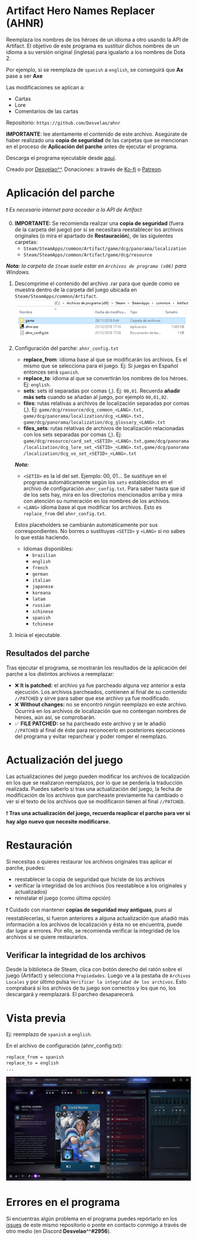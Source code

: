 # Artifact Hero Names Replacer (AHNR)
Reemplaza los nombres de los héroes de un idioma a otro usando la API de Artifact. El objetivo de este programa es sustituir dichos nombres de un idioma a su versión original (inglesa) para igualarlo a los nombres de Dota 2.

Por ejemplo, si se reemplaza de `spanish` a `english`, se conseguirá que **Ax** pase a ser **Axe**

Las modificaciones se aplican a:
-  Cartas
-  Lore
-  Comentarios de las cartas

Repositorio: `https://github.com/Desvelao/ahnr`

__**IMPORTANTE**__: lee atentamente el contenido de este archivo. Asegúrate de haber realizado una **copia de seguridad** de las carpetas que se mencionan en el proceso de **Aplicación del parche** antes de ejecutar el programa.

Descarga el programa ejecutable desde [aquí](https://github.com/Desvelao/ahnr/releases).

Creado por [Desvelao^^](https://desvelao.github.io/profile/).
Donaciones: a través de [Ko-fi](https://www.ko-fi.com/desvelao) o [Patreon](https://www.patreon.com/desvelao).

# Aplicación del parche

❗ *Es necesario internet para acceder a la API de Artifact*

0. __**IMPORTANTE:**__ Se recomienda realizar una **copia de seguridad** (fuera de la carpeta del juego) por si se necesitara reestablecer los archivos originales (o mira el apartado de **Restauración**), de las siguientes carpetas:
    - `Steam/SteamApps/common/Artifact/game/dcg/panorama/localization`
    - `Steam/SteamApps/common/Artifact/game/dcg/resource`

***Nota:*** *la carpeta de `Steam` suele estar en `Archivos de programa (x86)` para Windows.*

1. Descomprime el contenido del archivo .rar para que quede como se muestra dentro de la carpeta del juego ubicada en `Steam/SteamApps/common/Artifact`. ![Instalation](img/instalation.jpg)

2. Configuración del parche: `ahnr_config.txt`
    - **replace_from**: idioma base al que se modificarán los archivos. Es el mismo que se selecciona para el juego. Ej: Si juegas en Español entonces será `spanish`.
    - **replace_to**: idioma al que se convertirán los nombres de los héroes. Ej: `english`.
    - **sets**: sets id separadas por comas (,). Ej: `00,01`. Recuerda **añadir más sets** cuando se añadan al juego, por ejemplo `00,01,02`.
    - **files**: rutas relativas a archivos de localización separadas por comas (,). Ej: `
        game/dcg/resource/dcg_common_<LANG>.txt,
        game/dcg/panorama/localization/dcg_<LANG>.txt,
        game/dcg/panorama/localization/dcg_glossary_<LANG>.txt
    `
    - **files_sets**: rutas relativas de archivos de localización relacionadas con los sets separadas por comas (,). Ej: `game/dcg/resource/card_set_<SETID>_<LANG>.txt,game/dcg/panorama/localization/dcg_lore_set_<SETID>_<LANG>.txt,game/dcg/panorama/localization/dcg_vo_set_<SETID>_<LANG>.txt`

    ***Nota:***
    - `<SETID>` es la id del set. Ejemplo: 00, 01... Se sustituye en el programa automáticamente según los `sets` establecidos en el archivo de configuración `ahnr_config.txt`. Para saber hasta que id de los sets hay, mira en los directorios mencionados arriba y mira con atención su numeración en los nombres de los archivos.
    - `<LANG>` idioma base al que modificar los archivos. Esto es `replace_from` del `ahnr_config.txt`.

    Estos placeholders se cambiarán automáticamente por sus correspondientes. No borres o sustituyas `<SETID>` y `<LANG>` si no sabes lo que estás haciendo.

    - Idiomas disponibles:
        - `brazilian`
        - `english`
        - `french`
        - `german`
        - `italian`
        - `japanese`
        - `koreana`
        - `latam`
        - `russian`
        - `schinese`
        - `spanish`
        - `tchinese`

3. Inicia el ejecutable.

## Resultados del parche
Tras ejecutar el programa, se mostrarán los resultados de la aplicación del parche a los distintos archivos a reemplazar:

- ❌ **It is patched:** el archivo ya fue parcheado alguna vez anterior a esta ejecución. Los archivos parcheados, contienen al final de su contenido `//PATCHED` y sirve para saber que ese archivo ya fue modificado.
- ❌ **Without changes:** no se encontró ningún reemplazo en este archivo. Ocurrirá en los archivos de localización que no contengan nombres de héroes, aún así, se comprobarán.
- ✅ **FILE PATCHED:** se ha parcheado este archivo y se le añadió `//PATCHED` al final de éste para reconocerlo en posteriores ejecuciones del programa y evitar reparchear y poder romper el reemplazo.

# Actualización del juego
Las actualizaciones del juego pueden modificar los archivos de localización en los que se realizaron reemplazos, por lo que se perdería la traducción realizada. Puedes saberlo si tras una actualización del juego, la fecha de modificación de los archivos que parcheaste previamente ha cambiado o ver si el texto de los archivos que se modificaron tienen al final `//PATCHED`.

❗ **Tras una actualización del juego, recuerda reaplicar el parche para ver si hay algo nuevo que necesite modificarse.**

# Restauración
Si necesitas o quieres restaurar los archivos originales tras aplicar el parche, puedes:
- reestablecer la copia de seguridad que hiciste de los archivos
- verificar la integridad de los archivos (los reestablece a los originales y actualizados)
- reinstalar el juego (como última opción)

❗ Cuidado con mantener **copias de seguridad muy antiguas**, pues al reestablecerlas, si fueron anteriores a alguna actualización que añadió más información a los archivos de localización y ésta no se encuentra, puede dar lugar a errores. Por ello, se recomienda verificar la integridad de los archivos si se quiere restaurarlos.

## Verificar la integridad de los archivos
Desde la biblioteca de Steam, clica con botón derecho del ratón sobre el juego (Artifact) y selecciona `Propiedades`. Luego ve a la pestaña de `Archivos Locales` y por último pulsa `Verificar la integridad de los archivos`. Esto comprabará si los archivos de tu juego son correctos y los que no, los descargará y reemplazará. El parcheo desaparecerá.


# Vista previa
Ej: reemplazo de `spanish` a `english`.

En el archivo de configuración (ahnr_config.txt):
```
replace_from = spanish
replace_to = english
...
```

![game-patched](img/game-patched.png)

# Errores en el programa

Si encuentras algún problema en el programa puedes repórtarlo en los [issues](https://github.com/Desvelao/ahnr/issues) de este mismo repositorio o ponte en contacto conmigo a través de otro medio (en Discord **Desvelao^^#2956**).